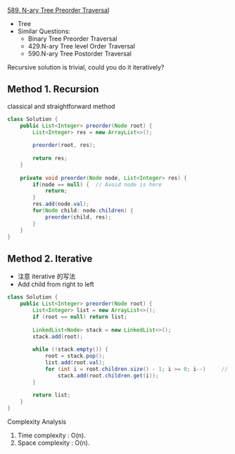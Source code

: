 [589. N-ary Tree Preorder Traversal](https://leetcode.com/problems/n-ary-tree-preorder-traversal/)

* Tree
* Similar Questions:
    * Binary Tree Preorder Traversal
    * 429.N-ary Tree level Order Traversal
    * 590.N-ary Tree Postorder Traversal
    

Recursive solution is trivial, could you do it iteratively?

    
## Method 1. Recursion
classical and straightforward method

```java
class Solution {
    public List<Integer> preorder(Node root) {
        List<Integer> res = new ArrayList<>();
        
        preorder(root, res);
        
        return res;
    }
    
    private void preorder(Node node, List<Integer> res) {
        if(node == null) {  // Avoid node is here
            return;
        }
        res.add(node.val);
        for(Node child: node.children) {
            preorder(child, res);
        }
    }
}
```


## Method 2. Iterative
* 注意 iterative 的写法
* Add child from right to left

```java
class Solution {
    public List<Integer> preorder(Node root) {
        List<Integer> list = new ArrayList<>();
        if (root == null) return list;
        
        LinkedList<Node> stack = new LinkedList<>();
        stack.add(root);
        
        while (!stack.empty()) {
            root = stack.pop();
            list.add(root.val);
            for (int i = root.children.size() - 1; i >= 0; i--)     // Add child from right to left
                stack.add(root.children.get(i));
        }
        
        return list;
    }
}
```
Complexity Analysis
1. Time complexity : O(n).
2. Space complexity : O(n).
